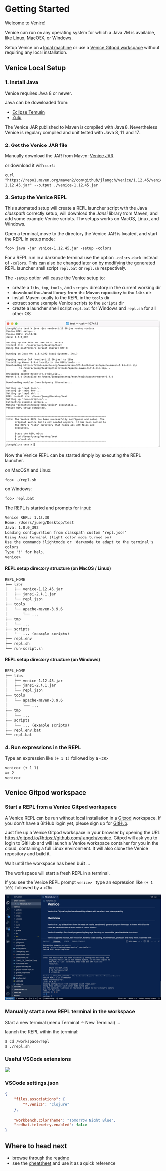 # Getting Started

Welcome to Venice!

Venice can run on any operating system for which a Java VM is available, 
like Linux, MacOSX, or Windows.

Setup Venice on a [local machine](#venice-local-setup) or use a [Venice Gitpod workspace](#venice-gitpod-workspace) without requiring any local installation.
 


## Venice Local Setup

### 1. Install Java

Venice requires Java 8 or newer.

Java can be downloaded from: 
- [Eclipse Temurin](https://adoptium.net/de/temurin/releases/)
- [Zulu](https://www.azul.com/downloads/zulu-community/)

The Venice JAR published to Maven is compiled with Java 8. Nevertheless Venice is regulary compiled and unit tested with Java 8, 11, and 17.


### 2. Get the Venice JAR file

Manually download the JAR from Maven: [Venice JAR](https://search.maven.org/artifact/com.github.jlangch/venice/1.12.45/jar)

or download it with `curl`:

```
curl "https://repo1.maven.org/maven2/com/github/jlangch/venice/1.12.45/venice-1.12.45.jar" --output ./venice-1.12.45.jar
```


### 3. Setup the Venice REPL

This automated setup will create a REPL launcher script with the Java *classpath*
correctly setup, will download the *Jansi* library from Maven, and add some example 
Venice scripts. The setups works on MacOS, Linux, and Windows.

Open a terminal, move to the directory the Venice JAR is located, and start 
the REPL in setup mode:

```text
foo> java -jar venice-1.12.45.jar -setup -colors
```

For a REPL run in a darkmode terminal use the option `-colors-dark` instead of
`-colors`. This can also be changed later on by modifying the generated REPL 
launcher shell script `repl.bat` or `repl.sh` respectively.

The `-setup` option will cause the Venice setup to:
  - create a `libs`, `tmp`, `tools`, and `scripts` directory in the current working dir
  - download the Jansi library from the Maven repository to the `libs` dir
  - install Maven locally to the REPL in the `tools` dir
  - extract some example Venice scripts to the `scripts` dir
  - create a launcher shell script `repl.bat` for Windows and `repl.sh` for all other OS
 

<img src="https://github.com/jlangch/venice/blob/master/doc/assets/repl/repl-setup.png" width="500">

 
Now the Venice REPL can be started simply by executing the REPL launcher.

on MacOSX and Linux:

```text
foo> ./repl.sh
```

on Windows:

```text
foo> repl.bat
```


The REPL is started and prompts for input:

```text
Venice REPL: 1.12.30
Home: /Users/juerg/Desktop/test
Java: 1.8.0_392
Loading configuration from classpath custom 'repl.json'
Using Ansi terminal (light color mode turned on)
Use the commands !lightmode or !darkmode to adapt to the terminal's colors
Type '!' for help.
venice>
```

#### REPL setup directory structure (on MacOS / Linux)

```text
REPL_HOME
├── libs
│   ├── venice-1.12.45.jar
│   ├── jansi-2.4.1.jar
│   └── repl.json
├── tools
│   └── apache-maven-3.9.6
│       └── ...
├── tmp
│   └── ...
├── scripts
│   └── ... (example scripts)
├── repl.env
├── repl.sh
└── run-script.sh
```

#### REPL setup directory structure (on Windows)

```text
REPL_HOME
├── libs
│   ├── venice-1.12.45.jar
│   ├── jansi-2.4.1.jar
│   └── repl.json
├── tools
│   └── apache-maven-3.9.6
│       └── ...
├── tmp
│   └── ...
├── scripts
│   └── ... (example scripts)
├── repl.env.bat
└── repl.bat
```


### 4. Run expressions in the REPL

Type an expression like `(+ 1 1)` followed by a `<CR>`

```text
venice> (+ 1 1)
=> 2
venice>
```



## Venice Gitpod workspace 

### Start a REPL from a Venice Gitpod workspace

A Venice REPL can be run without local installation in a [Gitpod](https://gitpod.io/) workspace. If you don't have a GitHub login yet, please sign up for [GitHub](https://github.com/).

Just fire up a Venice Gitpod workspace in your browser by opening the URL https://gitpod.io/#https://github.com/jlangch/venice. Gitpod will ask you to login to GitHub and will launch a Venice workspace container for you in the cloud, containing a full Linux environment. It will also clone the Venice repository and build it.

Wait until the workspace has been built ...

The workspace will start a fresh REPL in a terminal.

If you see the Venice REPL prompt `venice> ` type an expression like `(+ 1 100)` followed by a `<CR>`

<img src="https://github.com/jlangch/venice/blob/master/doc/assets/gitpod/gitpod-repl.png">


### Manually start a new REPL terminal in the workspace

Start a new terminal (menu Terminal -> New Terminal) ...

launch the REPL within the terminal:

```text
$ cd /workspace/repl
$ ./repl.sh
```


### Useful VSCode extensions

<img src="https://github.com/jlangch/venice/blob/master/doc/assets/gitpod/gitpod-VsCodeExtensions.png" width="300">


### VSCode settings.json

```json
{
    "files.associations": {
        "*.venice": "clojure"
    },
    
    "workbench.colorTheme": "Tomorrow Night Blue",
    "redhat.telemetry.enabled": false    
}
```


## Where to head next

- browse through the [readme](https://github.com/jlangch/venice/blob/master/README.md#documentation)
- see the [cheatsheet](https://cdn.rawgit.com/jlangch/venice/e57d844/cheatsheet.pdf) and use it as a quick reference


